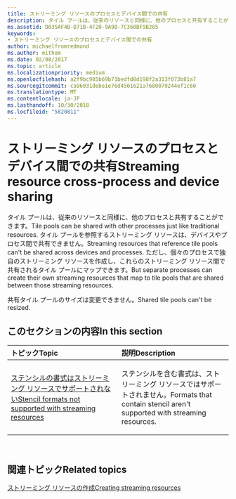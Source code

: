 ```yaml
---
title: ストリーミング リソースのプロセスとデバイス間での共有
description: タイル プールは、従来のリソースと同様に、他のプロセスと共有することができます。 タイル プールを参照するストリーミング リソースは、デバイスやプロセス間で共有できません。
ms.assetid: D035AF4B-D71B-4F20-9A98-7C360BF9B285
keywords:
- ストリーミング リソースのプロセスとデバイス間での共有
author: michaelfromredmond
ms.author: mithom
ms.date: 02/08/2017
ms.topic: article
ms.localizationpriority: medium
ms.openlocfilehash: a2f9bc985b69b71bedfd8d198f2a313f073b81a7
ms.sourcegitcommit: ca96031debe1e76d4501621a7680079244ef1c60
ms.translationtype: MT
ms.contentlocale: ja-JP
ms.lasthandoff: 10/30/2018
ms.locfileid: "5820811"
---
```

# <a name="span-iddirect3dconceptsstreaming-resource-cross-process-and-device-sharingspanstreaming-resource-cross-process-and-device-sharing"></a><span data-ttu-id="77c65-105"><span id="direct3dconcepts.streaming-resource-cross-process-and-device-sharing"></span>ストリーミング リソースのプロセスとデバイス間での共有</span><span class="sxs-lookup"><span data-stu-id="77c65-105"><span id="direct3dconcepts.streaming-resource-cross-process-and-device-sharing"></span>Streaming resource cross-process and device sharing</span></span>


<span data-ttu-id="77c65-106">タイル プールは、従来のリソースと同様に、他のプロセスと共有することができます。</span><span class="sxs-lookup"><span data-stu-id="77c65-106">Tile pools can be shared with other processes just like traditional resources.</span></span> <span data-ttu-id="77c65-107">タイル プールを参照するストリーミング リソースは、デバイスやプロセス間で共有できません。</span><span class="sxs-lookup"><span data-stu-id="77c65-107">Streaming resources that reference tile pools can't be shared across devices and processes.</span></span> <span data-ttu-id="77c65-108">ただし、個々のプロセスで独自のストリーミング リソースを作成し、これらのストリーミング リソース間で共有されるタイル プールにマップできます。</span><span class="sxs-lookup"><span data-stu-id="77c65-108">But separate processes can create their own streaming resources that map to tile pools that are shared between those streaming resources.</span></span>

<span data-ttu-id="77c65-109">共有タイル プールのサイズは変更できません。</span><span class="sxs-lookup"><span data-stu-id="77c65-109">Shared tile pools can't be resized.</span></span>

## <a name="span-idin-this-sectionspanin-this-section"></a><span data-ttu-id="77c65-110"><span id="in-this-section"></span>このセクションの内容</span><span class="sxs-lookup"><span data-stu-id="77c65-110"><span id="in-this-section"></span>In this section</span></span>


<table>
<colgroup>
<col width="50%" />
<col width="50%" />
</colgroup>
<thead>
<tr class="header">
<th align="left"><span data-ttu-id="77c65-111">トピック</span><span class="sxs-lookup"><span data-stu-id="77c65-111">Topic</span></span></th>
<th align="left"><span data-ttu-id="77c65-112">説明</span><span class="sxs-lookup"><span data-stu-id="77c65-112">Description</span></span></th>
</tr>
</thead>
<tbody>
<tr class="odd">
<td align="left"><p><a href="stencil-formats-not-supported-with-streaming-resources.md"><span data-ttu-id="77c65-113">ステンシルの書式はストリーミング リソースでサポートされない</span><span class="sxs-lookup"><span data-stu-id="77c65-113">Stencil formats not supported with streaming resources</span></span></a></p></td>
<td align="left"><p><span data-ttu-id="77c65-114">ステンシルを含む書式は、ストリーミング リソースではサポートされません。</span><span class="sxs-lookup"><span data-stu-id="77c65-114">Formats that contain stencil aren't supported with streaming resources.</span></span></p></td>
</tr>
</tbody>
</table>

 

## <a name="span-idrelated-topicsspanrelated-topics"></a><span data-ttu-id="77c65-115"><span id="related-topics"></span>関連トピック</span><span class="sxs-lookup"><span data-stu-id="77c65-115"><span id="related-topics"></span>Related topics</span></span>


[<span data-ttu-id="77c65-116">ストリーミング リソースの作成</span><span class="sxs-lookup"><span data-stu-id="77c65-116">Creating streaming resources</span></span>](creating-streaming-resources.md)

 

 




